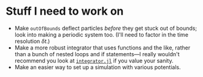 # Stuff I need to work on
+ Make `outOfBounds` deflect particles *before* they get stuck out of bounds;
  look into making a periodic system too. (I'll need to factor in the time
  resolution $\delta t$.)
+ Make a more robust integrator that uses functions and the like, rather than
  a bunch of nested loops and if statements—I really wouldn't recommend you look
  at [`integrator.jl`](src/integrator.jl) if you value your sanity.
+ Make an easier way to set up a simulation with various potentials.

